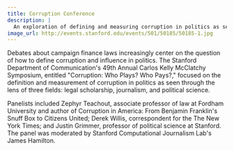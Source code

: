 ```yaml
---
title: Corruption Conference
description: | 
  An exploration of defining and measuring corruption in politics as seen through the lens of legal scholarship, journalism and political science.
image_url: http://events.stanford.edu/events/501/50185/50185-1.jpg
---
```


Debates about campaign finance laws increasingly center on the question of how to define corruption and influence in politics. The Stanford Department of Communication's 49th Annual Carlos Kelly McClatchy Symposium, entitled "Corruption: Who Plays? Who Pays?," focused on the definition and measurement of corruption in politics as seen through the lens of three fields: legal scholarship, journalism, and political science.

Panelists included Zephyr Teachout, associate professor of law at Fordham University and author of Corruption in America: From Benjamin Franklin's Snuff Box to Citizens United; Derek Willis, correspondent for the The New York Times; and Justin Grimmer, professor of political science at Stanford. The panel was moderated by Stanford Computational Journalism Lab's James Hamilton.